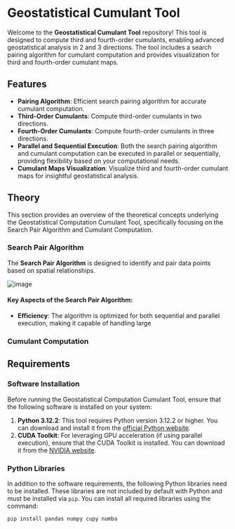 # Geostatistical Cumulant Tool

Welcome to the **Geostatistical Cumulant Tool** repository! This tool is designed to compute third and fourth-order cumulants, enabling advanced geostatistical analysis in 2 and 3 directions. The tool includes a search pairing algorithm for cumulant computation and provides visualization for third and fourth-order cumulant maps.

## Features
- **Pairing Algorithm**: Efficient search pairing algorithm for accurate cumulant computation.
- **Third-Order Cumulants**: Compute third-order cumulants in two directions.
- **Fourth-Order Cumulants**: Compute fourth-order cumulants in three directions.
- **Parallel and Sequential Execution**: Both the search pairing algorithm and cumulant computation can be executed in parallel or sequentially, providing flexibility based on your computational needs.
- **Cumulant Maps Visualization**: Visualize third and fourth-order cumulant maps for insightful geostatistical analysis.

## Theory

This section provides an overview of the theoretical concepts underlying the Geostatistical Computation Cumulant Tool, specifically focusing on the Search Pair Algorithm and Cumulant Computation.

### Search Pair Algorithm

The **Search Pair Algorithm** is designed to identify and pair data points based on spatial relationships.

![image](https://github.com/user-attachments/assets/15b4b746-3902-49f5-9853-1bbb89987b79)


#### Key Aspects of the Search Pair Algorithm:

- **Efficiency**: The algorithm is optimized for both sequential and parallel execution, making it capable of handling large

### Cumulant Computation

## Requirements

### Software Installation

Before running the Geostatistical Computation Cumulant Tool, ensure that the following software is installed on your system:

1. **Python 3.12.2**: This tool requires Python version 3.12.2 or higher. You can download and install it from the [official Python website](https://www.python.org/downloads/).
2. **CUDA Toolkit**: For leveraging GPU acceleration (if using parallel execution), ensure that the CUDA Toolkit is installed. You can download it from the [NVIDIA website](https://developer.nvidia.com/cuda-toolkit).

### Python Libraries

In addition to the software requirements, the following Python libraries need to be installed. These libraries are not included by default with Python and must be installed via `pip`. You can install all required libraries using the command:

```bash
pip install pandas numpy cupy numba
